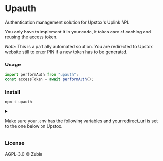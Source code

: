 # Upauth

Authentication management solution for Upstox's Uplink API.

You only have to implement it in your code, it takes care of caching and reusing the access token.

_Note:_ This is a partially automated solution. You are redirected to Upstox website still to enter PIN if a new token has to be generated.

### Usage

```js
import performAuth from "upauth";
const accessToken = await performAuth();
```

### Install

`npm i upauth`

<details>
<summary>

Make sure your .env has the following variables and your redirect_url is set to the one below on Upstox.

</summary>

CLIENT_ID = "your client_id"

CLIENT_SECRET = "your client_secret"

REDIRECT_URI = http://localhost:3000/redirect

Refer to Upstox documentation for the same.

</details>

### License

AGPL-3.0 ©️ Zubin
